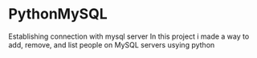 # PythonMySQL
Establishing connection with mysql server
In this project i made a way to add, remove, and list people on MySQL servers usying python
